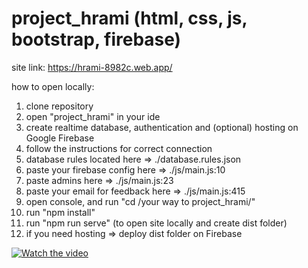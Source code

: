 # project_hrami (html, css, js, bootstrap, firebase)

site link: https://hrami-8982c.web.app/

how to open locally:
1. clone repository
2. open "project_hrami" in your ide
3. create realtime database, authentication and (optional) hosting on Google Firebase
4. follow the instructions for correct connection
5. database rules located here => ./database.rules.json
6. paste your firebase config here => ./js/main.js:10
7. paste admins here => ./js/main.js:23
8. paste your email for feedback here => ./js/main.js:415
9. open console, and run "cd /your way to project_hrami/"
10. run "npm install"
11. run "npm run serve" (to open site locally and create dist folder)
12. if you need hosting => deploy dist folder on Firebase

[![Watch the video](https://media.discordapp.net/attachments/427079543472390147/1086277271242944623/image_2023-03-17_15-17-03.png?width=881&height=495)](https://drive.google.com/file/d/17sEer7MDOahiZcbN8Co1ah7Z7rmxEN29/view?usp=sharing)
